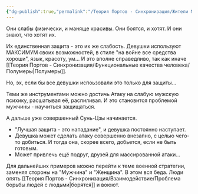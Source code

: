 ```yaml
---
{"dg-publish":true,"permalink":"/Теория Портов - Синхронизация/Жители Марса, женщины/Манипуляции женщин/"}
---
```


Они слабы физически, и маняще красивы.
Они боятся, и хотят. И они знают, что хотят их.

Их единственная защита - это их же слабость. Девушки используют МАКСИМУМ своих возможностей, в стиле "на войне все средства хороши", язык, красоту, ум... И это вполне справедливо, так как иначе [[Теория Портов - Синхронизация/Функциональные качества человека/Полумеры\|Полумеры]].

Но, эх, если бы все девушки испоьзовали это только для защиты...

Теми же инструментами можно достичь Атаку на слабую мужскую психику, расшатывая её, распиливая. И это становится проблемой мужчины - научиться защищаться.

А дальше уже совершенный Сунь-Цзы  начинается.
- "Лучшая защита - это нападание", и девушка постоянно наступает.
- Девушка может сделать атаку совершенно внезапно, с целью чего-то добиться. И тогда она, скорее всего, добьется, если не быть готовым.
- Может привлечь ещё подруг, друзей для массированной атаки...

Для дальнейших примеров можно перейти к теме военной стратегии, заменяя стороны на "Мужчина" и "Женщина".
В этом вся беда. Люди опять [[Теория Портов - Синхронизация/Взаимодействие/Проблема борьбы людей с людьми\|борятся]] и воюют.